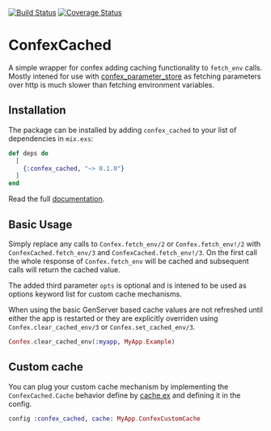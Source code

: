 [![Build Status](https://travis-ci.com/gpedic/confex_cached.svg?branch=master)](https://travis-ci.com/gpedic/confex_cached)
[![Coverage Status](https://coveralls.io/repos/github/gpedic/confex_cached/badge.svg?branch=master)](https://coveralls.io/github/gpedic/confex_cached?branch=master)

# ConfexCached

A simple wrapper for confex adding caching functionality to `fetch_env` calls.
Mostly intened for use with [confex_parameter_store](https://github.com/gpedic/confex_parameter_store) as fetching parameters over http is much slower than fetching environment variables.

## Installation

The package can be installed by adding `confex_cached` to your list of dependencies in `mix.exs`:

```elixir
def deps do
  [
    {:confex_cached, "~> 0.1.0"}
  ]
end
```

Read the full [documentation](https://hexdocs.pm/confex_cached).

## Basic Usage

Simply replace any calls to `Confex.fetch_env/2` or `Confex.fetch_env!/2` with `ConfexCached.fetch_env/3` and `ConfexCached.fetch_env!/3`. On the first call the whole response of `Confex.fetch_env` will be cached and subsequent calls will return the cached value.

The added third parameter `opts` is optional and is intened to be used as options keyword list for custom cache mechanisms.

When using the basic GenServer based cache values are not refreshed until either the app is restarted or they are explicitly overriden using `Confex.clear_cached_env/3` or `Confex.set_cached_env/3`.

```elixir
Confex.clear_cached_env(:myapp, MyApp.Example)
```


## Custom cache

You can plug your custom cache mechanism by implementing the `ConfexCached.Cache` behavior define by [cache.ex](./lib/cache.ex) and defining it in the config.

```elixir
config :confex_cached, cache: MyApp.ConfexCustomCache
```